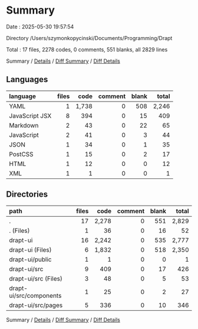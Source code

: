 # Summary

Date : 2025-05-30 19:57:54

Directory /Users/szymonkopycinski/Documents/Programming/Drapt

Total : 17 files,  2278 codes, 0 comments, 551 blanks, all 2829 lines

Summary / [Details](details.md) / [Diff Summary](diff.md) / [Diff Details](diff-details.md)

## Languages
| language | files | code | comment | blank | total |
| :--- | ---: | ---: | ---: | ---: | ---: |
| YAML | 1 | 1,738 | 0 | 508 | 2,246 |
| JavaScript JSX | 8 | 394 | 0 | 15 | 409 |
| Markdown | 2 | 43 | 0 | 22 | 65 |
| JavaScript | 2 | 41 | 0 | 3 | 44 |
| JSON | 1 | 34 | 0 | 1 | 35 |
| PostCSS | 1 | 15 | 0 | 2 | 17 |
| HTML | 1 | 12 | 0 | 0 | 12 |
| XML | 1 | 1 | 0 | 0 | 1 |

## Directories
| path | files | code | comment | blank | total |
| :--- | ---: | ---: | ---: | ---: | ---: |
| . | 17 | 2,278 | 0 | 551 | 2,829 |
| . (Files) | 1 | 36 | 0 | 16 | 52 |
| drapt-ui | 16 | 2,242 | 0 | 535 | 2,777 |
| drapt-ui (Files) | 6 | 1,832 | 0 | 518 | 2,350 |
| drapt-ui/public | 1 | 1 | 0 | 0 | 1 |
| drapt-ui/src | 9 | 409 | 0 | 17 | 426 |
| drapt-ui/src (Files) | 3 | 48 | 0 | 5 | 53 |
| drapt-ui/src/components | 1 | 25 | 0 | 2 | 27 |
| drapt-ui/src/pages | 5 | 336 | 0 | 10 | 346 |

Summary / [Details](details.md) / [Diff Summary](diff.md) / [Diff Details](diff-details.md)